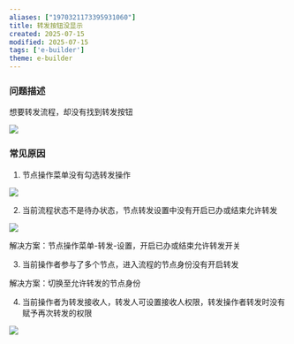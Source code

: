 ```yaml
---
aliases: ["1970321173395931060"]
title: 转发按钮没显示
created: 2025-07-15
modified: 2025-07-15
tags: ['e-builder']
theme: e-builder
---
```


### 问题描述

想要转发流程，却没有找到转发按钮

![](0033bd38b754e48b10a2c4a82df96f91.jpg)

### 常见原因

1. 节点操作菜单没有勾选转发操作

![](c52e5697fe43c7de2d48230ab11a91f4.jpg)

2. 当前流程状态不是待办状态，节点转发设置中没有开启已办或结束允许转发

![](ba71bfd3f0882bdd0408694c425f5cb2.jpg)

解决方案：节点操作菜单-转发-设置，开启已办或结束允许转发开关

3. 当前操作者参与了多个节点，进入流程的节点身份没有开启转发

解决方案：切换至允许转发的节点身份

4. 当前操作者为转发接收人，转发人可设置接收人权限，转发操作者转发时没有赋予再次转发的权限

![](21ee34b865ccedf2f82fa217b05a5051.jpg)